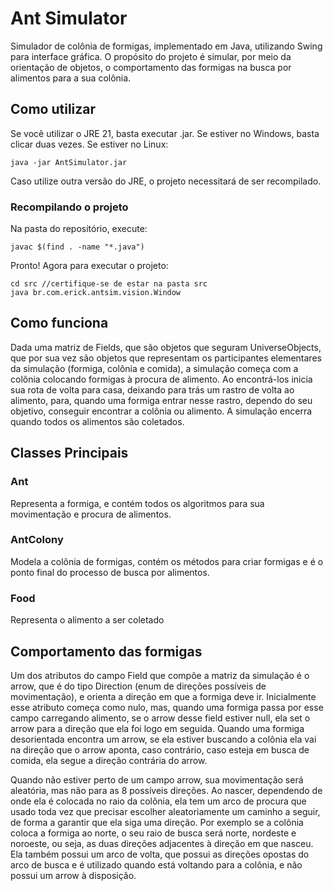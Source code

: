 # Ant Simulator

Simulador de colônia de formigas, implementado em Java, utilizando Swing para interface gráfica. O propósito do projeto é simular, por meio da orientação de objetos, o comportamento das formigas na busca por alimentos para a sua colônia.

## Como utilizar

Se você utilizar o JRE 21, basta executar .jar.
Se estiver no Windows, basta clicar duas vezes.
Se estiver no Linux:

```
java -jar AntSimulator.jar
```

Caso utilize outra versão do JRE, o projeto necessitará de ser recompilado.

### Recompilando o projeto

Na pasta do repositório, execute:

```
javac $(find . -name "*.java")
```

Pronto! Agora para executar o projeto:
```
cd src //certifique-se de estar na pasta src
java br.com.erick.antsim.vision.Window
```

## Como funciona

Dada uma matriz de Fields, que são objetos que seguram UniverseObjects, que por sua vez são objetos que representam 
os participantes elementares da simulação (formiga, colônia e comida), a simulação começa com a colônia colocando formigas à procura de alimento.
Ao encontrá-los inicia sua rota de volta para casa, deixando para trás um rastro de volta ao alimento, para, quando uma formiga entrar nesse rastro,
dependo do seu objetivo, conseguir encontrar a colônia ou alimento. A simulação encerra quando todos os alimentos são coletados.

## Classes Principais

### Ant
Representa a formiga, e contém todos os algoritmos para sua movimentação e procura de alimentos.

### AntColony
Modela a colônia de formigas, contém os métodos para criar formigas e é o ponto final do processo de busca por alimentos.

### Food
Representa o alimento a ser coletado

## Comportamento das formigas

Um dos atributos do campo Field que compõe a matriz da simulação é o arrow, que é do tipo Direction (enum de direções possíveis de movimentação), e orienta a direção em que a formiga deve ir.
Inicialmente esse atributo começa como nulo, mas, quando uma formiga passa por esse campo carregando alimento, se o arrow desse field estiver null, ela set o arrow para a direção que ela foi logo em seguida.
Quando uma formiga desorientada encontra um arrow, se ela estiver buscando a colônia ela vai na direção que o arrow aponta, caso contrário, caso esteja em busca de comida, ela segue a direção contrária do arrow.

Quando não estiver perto de um campo arrow, sua movimentação será aleatória, mas não para as 8 possíveis direções. Ao nascer, dependendo de onde ela é colocada no raio da colônia, ela tem um arco de procura que
usado toda vez que precisar escolher aleatoriamente um caminho a seguir, de forma a garantir que ela siga uma direção. Por exemplo se a colônia coloca a formiga ao norte, o seu raio de busca será norte, nordeste e noroeste, ou seja,
as duas direções adjacentes à direção em que nasceu. Ela também possui um arco de volta, que possui as direções opostas do arco de busca e é utilizado quando está voltando para a colônia, e não possui um arrow à disposição.
